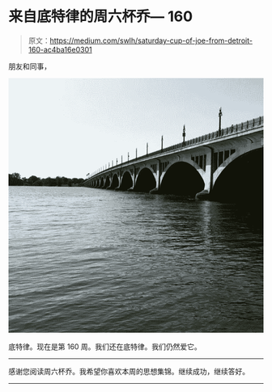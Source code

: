 # 来自底特律的周六杯乔— 160

> 原文：<https://medium.com/swlh/saturday-cup-of-joe-from-detroit-160-ac4ba16e0301>

朋友和同事，

![](img/6281c12cbecea90d68f26b488448101b.png)

底特律。现在是第 160 周。我们还在底特律。我们仍然爱它。

***

感谢您阅读周六杯乔。我希望你喜欢本周的思想集锦。继续成功，继续答好。

***